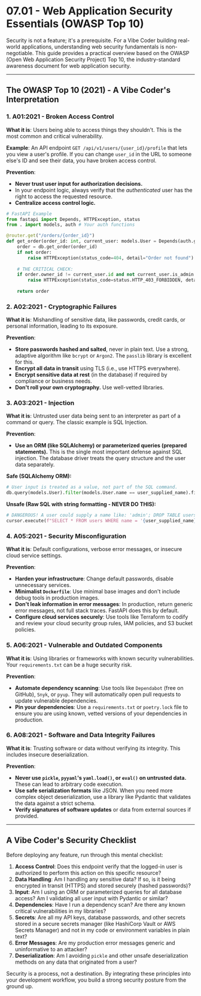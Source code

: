 # 07.01 - Web Application Security Essentials (OWASP Top 10)

Security is not a feature; it's a prerequisite. For a Vibe Coder building real-world applications, understanding web security fundamentals is non-negotiable. This guide provides a practical overview based on the OWASP (Open Web Application Security Project) Top 10, the industry-standard awareness document for web application security.

---

## The OWASP Top 10 (2021) - A Vibe Coder's Interpretation

### 1. A01:2021 - Broken Access Control

**What it is**: Users being able to access things they shouldn't. This is the most common and critical vulnerability.

**Example**: An API endpoint `GET /api/v1/users/{user_id}/profile` that lets you view a user's profile. If you can change `user_id` in the URL to someone else's ID and see their data, you have broken access control.

**Prevention**:
-   **Never trust user input for authorization decisions.**
-   In your endpoint logic, always verify that the *authenticated* user has the right to access the requested resource.
-   **Centralize access control logic.**

```python
# FastAPI Example
from fastapi import Depends, HTTPException, status
from . import models, auth # Your auth functions

@router.get("/orders/{order_id}")
def get_order(order_id: int, current_user: models.User = Depends(auth.get_current_user)):
    order = db.get_order(order_id)
    if not order:
        raise HTTPException(status_code=404, detail="Order not found")
    
    # THE CRITICAL CHECK:
    if order.owner_id != current_user.id and not current_user.is_admin:
        raise HTTPException(status_code=status.HTTP_403_FORBIDDEN, detail="Not authorized")
        
    return order
```

### 2. A02:2021 - Cryptographic Failures

**What it is**: Mishandling of sensitive data, like passwords, credit cards, or personal information, leading to its exposure.

**Prevention**:
-   **Store passwords hashed and salted**, never in plain text. Use a strong, adaptive algorithm like `bcrypt` or `Argon2`. The `passlib` library is excellent for this.
-   **Encrypt all data in transit** using TLS (i.e., use HTTPS everywhere).
-   **Encrypt sensitive data at rest** (in the database) if required by compliance or business needs.
-   **Don't roll your own cryptography.** Use well-vetted libraries.

### 3. A03:2021 - Injection

**What it is**: Untrusted user data being sent to an interpreter as part of a command or query. The classic example is SQL Injection.

**Prevention**:
-   **Use an ORM (like SQLAlchemy) or parameterized queries (prepared statements).** This is the single most important defense against SQL injection. The database driver treats the query structure and the user data separately.

**Safe (SQLAlchemy ORM):**
```python
# User input is treated as a value, not part of the SQL command.
db.query(models.User).filter(models.User.name == user_supplied_name).first()
```

**Unsafe (Raw SQL with string formatting - NEVER DO THIS):**
```python
# DANGEROUS! A user could supply a name like: 'admin'; DROP TABLE users; --'
cursor.execute(f"SELECT * FROM users WHERE name = '{user_supplied_name}'")
```

### 4. A05:2021 - Security Misconfiguration

**What it is**: Default configurations, verbose error messages, or insecure cloud service settings.

**Prevention**:
-   **Harden your infrastructure**: Change default passwords, disable unnecessary services.
-   **Minimalist `Dockerfile`**: Use minimal base images and don't include debug tools in production images.
-   **Don't leak information in error messages**: In production, return generic error messages, not full stack traces. FastAPI does this by default.
-   **Configure cloud services securely**: Use tools like Terraform to codify and review your cloud security group rules, IAM policies, and S3 bucket policies.

### 5. A06:2021 - Vulnerable and Outdated Components

**What it is**: Using libraries or frameworks with known security vulnerabilities. Your `requirements.txt` can be a huge security risk.

**Prevention**:
-   **Automate dependency scanning**: Use tools like `Dependabot` (free on GitHub), `Snyk`, or `pyup`. They will automatically open pull requests to update vulnerable dependencies.
-   **Pin your dependencies**: Use a `requirements.txt` or `poetry.lock` file to ensure you are using known, vetted versions of your dependencies in production.

### 6. A08:2021 - Software and Data Integrity Failures

**What it is**: Trusting software or data without verifying its integrity. This includes insecure deserialization.

**Prevention**:
-   **Never use `pickle`, `pyyaml`'s `yaml.load()`, or `eval()` on untrusted data.** These can lead to arbitrary code execution.
-   **Use safe serialization formats** like JSON. When you need more complex object deserialization, use a library like Pydantic that validates the data against a strict schema.
-   **Verify signatures of software updates** or data from external sources if provided.

---

## A Vibe Coder's Security Checklist

Before deploying any feature, run through this mental checklist:

1.  **Access Control**: Does this endpoint verify that the logged-in user is authorized to perform this action on this specific resource?
2.  **Data Handling**: Am I handling any sensitive data? If so, is it being encrypted in transit (HTTPS) and stored securely (hashed passwords)?
3.  **Input**: Am I using an ORM or parameterized queries for all database access? Am I validating all user input with Pydantic or similar?
4.  **Dependencies**: Have I run a dependency scan? Are there any known critical vulnerabilities in my libraries?
5.  **Secrets**: Are all my API keys, database passwords, and other secrets stored in a secure secrets manager (like HashiCorp Vault or AWS Secrets Manager) and not in my code or environment variables in plain text?
6.  **Error Messages**: Are my production error messages generic and uninformative to an attacker?
7.  **Deserialization**: Am I avoiding `pickle` and other unsafe deserialization methods on any data that originated from a user?

Security is a process, not a destination. By integrating these principles into your development workflow, you build a strong security posture from the ground up.
